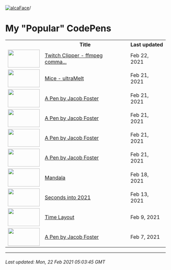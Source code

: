 [![alcaFace](https://camo.githubusercontent.com/2ee094c4af74cb0ec2e19388fccfb809837623e3/68747470733a2f2f7374617469632d63646e2e6a74766e772e6e65742f656d6f7469636f6e732f76312f3332383632362f312e30)](https://twitch.tv/Alca)/

# My "Popular" CodePens

<table>
	<tr>
		<th></th>
		<th>Title</th>
		<th>Last updated</th>
	</tr>
	<tr>
		<td><a href="https://codepen.io/Alca/pen/jOMgNeQ" rel="nofollow"><img src="https://assets.codepen.io/64018/internal/screenshots/pens/jOMgNeQ.default.png?width=100&height=56.25&quality=80" width="100" height="56.25"></a></td>
		<td><a href="https://codepen.io/Alca/pen/jOMgNeQ" rel="nofollow">Twitch Clipper - ffmpeg comma...</a></td>
		<td>Feb 22, 2021</td>
	</tr>
	<tr>
		<td><a href="https://codepen.io/Alca/pen/yLVodNJ" rel="nofollow"><img src="https://assets.codepen.io/64018/internal/screenshots/pens/yLVodNJ.default.png?width=100&height=56.25&quality=80" width="100" height="56.25"></a></td>
		<td><a href="https://codepen.io/Alca/pen/yLVodNJ" rel="nofollow">Mice - ultraMelt</a></td>
		<td>Feb 21, 2021</td>
	</tr>
	<tr>
		<td><a href="https://codepen.io/Alca/pen/qBqXzEx" rel="nofollow"><img src="https://assets.codepen.io/64018/internal/screenshots/pens/qBqXzEx.default.png?width=100&height=56.25&quality=80" width="100" height="56.25"></a></td>
		<td><a href="https://codepen.io/Alca/pen/qBqXzEx" rel="nofollow">A Pen by Jacob Foster</a></td>
		<td>Feb 21, 2021</td>
	</tr>
	<tr>
		<td><a href="https://codepen.io/Alca/pen/oNYeRrq" rel="nofollow"><img src="https://assets.codepen.io/64018/internal/screenshots/pens/oNYeRrq.default.png?width=100&height=56.25&quality=80" width="100" height="56.25"></a></td>
		<td><a href="https://codepen.io/Alca/pen/oNYeRrq" rel="nofollow">A Pen by Jacob Foster</a></td>
		<td>Feb 21, 2021</td>
	</tr>
	<tr>
		<td><a href="https://codepen.io/Alca/pen/wvoqZjP" rel="nofollow"><img src="https://assets.codepen.io/64018/internal/screenshots/pens/wvoqZjP.default.png?width=100&height=56.25&quality=80" width="100" height="56.25"></a></td>
		<td><a href="https://codepen.io/Alca/pen/wvoqZjP" rel="nofollow">A Pen by Jacob Foster</a></td>
		<td>Feb 21, 2021</td>
	</tr>
	<tr>
		<td><a href="https://codepen.io/Alca/pen/qBqXvaY" rel="nofollow"><img src="https://assets.codepen.io/64018/internal/screenshots/pens/qBqXvaY.default.png?width=100&height=56.25&quality=80" width="100" height="56.25"></a></td>
		<td><a href="https://codepen.io/Alca/pen/qBqXvaY" rel="nofollow">A Pen by Jacob Foster</a></td>
		<td>Feb 21, 2021</td>
	</tr>
	<tr>
		<td><a href="https://codepen.io/Alca/pen/dyORYba" rel="nofollow"><img src="https://assets.codepen.io/64018/internal/screenshots/pens/dyORYba.default.png?width=100&height=56.25&quality=80" width="100" height="56.25"></a></td>
		<td><a href="https://codepen.io/Alca/pen/dyORYba" rel="nofollow">Mandala</a></td>
		<td>Feb 18, 2021</td>
	</tr>
	<tr>
		<td><a href="https://codepen.io/Alca/pen/OJRQrKa" rel="nofollow"><img src="https://assets.codepen.io/64018/internal/screenshots/pens/OJRQrKa.default.png?width=100&height=56.25&quality=80" width="100" height="56.25"></a></td>
		<td><a href="https://codepen.io/Alca/pen/OJRQrKa" rel="nofollow">Seconds into 2021</a></td>
		<td>Feb 13, 2021</td>
	</tr>
	<tr>
		<td><a href="https://codepen.io/Alca/pen/dyYJWBZ" rel="nofollow"><img src="https://assets.codepen.io/64018/internal/screenshots/pens/dyYJWBZ.default.png?width=100&height=56.25&quality=80" width="100" height="56.25"></a></td>
		<td><a href="https://codepen.io/Alca/pen/dyYJWBZ" rel="nofollow">Time Layout</a></td>
		<td>Feb 9, 2021</td>
	</tr>
	<tr>
		<td><a href="https://codepen.io/Alca/pen/LYbNBbQ" rel="nofollow"><img src="https://assets.codepen.io/64018/internal/screenshots/pens/LYbNBbQ.default.png?width=100&height=56.25&quality=80" width="100" height="56.25"></a></td>
		<td><a href="https://codepen.io/Alca/pen/LYbNBbQ" rel="nofollow">A Pen by Jacob Foster</a></td>
		<td>Feb 7, 2021</td>
	</tr>
</table>

---

###### Last updated: Mon, 22 Feb 2021 05:03:45 GMT
